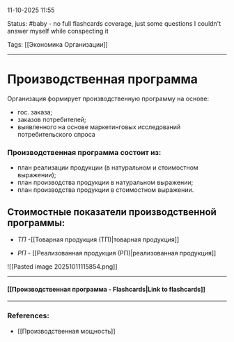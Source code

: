 
11-10-2025 11:55

Status: #baby - no full flashcards coverage, just some questions I couldn't answer myself while conspecting it

Tags: [[Экономика Организации]]

---
# Производственная программа

Организация формирует производственную программу на основе:
- гос. заказа;
- заказов потребителей;
- выявленного на основе маркетинговых исследований потребительского спроса


### Производственная программа состоит из:

- план реализации продукции (в натуральном и стоимостном выражении);
- план производства продукции в натуральном выражении;
- план производства продукции в стоимостном выражении.


## Стоимостные показатели производственной программы:

- $ТП$ -[[Товарная продукция (ТП)|товарная продукция]]
	
- $РП$ - [[Реализованная продукция (РП)|реализованная продукция]]

![[Pasted image 20251011115854.png]]




----
#### [[Производственная программа - Flashcards|Link to flashcards]]



---
### References:

- [[Производственная мощность]]
